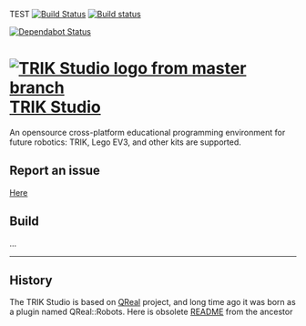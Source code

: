 TEST
[![Build Status](https://img.shields.io/travis/trikset/trik-studio/master.svg?maxAge=3600&style=for-the-badge&logo=linux&logoColor=green)](https://travis-ci.org/trikset/trik-studio)
[![Build status](https://img.shields.io/appveyor/ci/iakov/trik-studio-7oqgo/master.svg?maxAge=3600&style=for-the-badge&logo=windows&logoColor=green)](https://ci.appveyor.com/project/iakov/trik-studio-7oqgo/branch/master)

[![Dependabot Status](https://api.dependabot.com/badges/status?host=github&repo=trikset/trik-studio)](https://dependabot.com)

# [![TRIK Studio logo from master branch](https://github.com/trikset/trik-studio/raw/master/installer/images/trik-studio-32x32.png)TRIK Studio](https://dl.trikset.com/ts/fresh)


An opensource cross-platform educational programming environment for future robotics: TRIK, Lego EV3, and other kits are supported.

## Report an issue
[Here](https://github.com/trikset/trik-studio/issues)

## Build
...



________________________________________

## History

The TRIK Studio is based on [QReal](http://qreal.ru) project, and long time ago it was born as a plugin named QReal::Robots. Here is obsolete [README](https://github.com/qreal/qreal) from the ancestor

